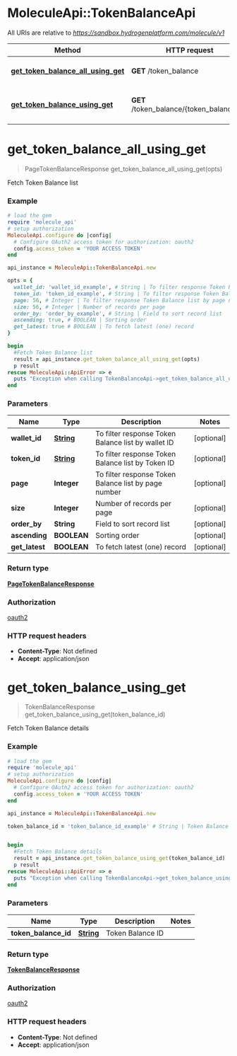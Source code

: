 # MoleculeApi::TokenBalanceApi

All URIs are relative to *https://sandbox.hydrogenplatform.com/molecule/v1*

Method | HTTP request | Description
------------- | ------------- | -------------
[**get_token_balance_all_using_get**](TokenBalanceApi.md#get_token_balance_all_using_get) | **GET** /token_balance | Fetch Token Balance list
[**get_token_balance_using_get**](TokenBalanceApi.md#get_token_balance_using_get) | **GET** /token_balance/{token_balance_id} | Fetch Token Balance details


# **get_token_balance_all_using_get**
> PageTokenBalanceResponse get_token_balance_all_using_get(opts)

Fetch Token Balance list

### Example
```ruby
# load the gem
require 'molecule_api'
# setup authorization
MoleculeApi.configure do |config|
  # Configure OAuth2 access token for authorization: oauth2
  config.access_token = 'YOUR ACCESS TOKEN'
end

api_instance = MoleculeApi::TokenBalanceApi.new

opts = { 
  wallet_id: 'wallet_id_example', # String | To filter response Token Balance list by wallet ID
  token_id: 'token_id_example', # String | To filter response Token Balance list by Token ID
  page: 56, # Integer | To filter response Token Balance list by page number
  size: 56, # Integer | Number of records per page
  order_by: 'order_by_example', # String | Field to sort record list
  ascending: true, # BOOLEAN | Sorting order
  get_latest: true # BOOLEAN | To fetch latest (one) record
}

begin
  #Fetch Token Balance list
  result = api_instance.get_token_balance_all_using_get(opts)
  p result
rescue MoleculeApi::ApiError => e
  puts "Exception when calling TokenBalanceApi->get_token_balance_all_using_get: #{e}"
end
```

### Parameters

Name | Type | Description  | Notes
------------- | ------------- | ------------- | -------------
 **wallet_id** | [**String**](.md)| To filter response Token Balance list by wallet ID | [optional] 
 **token_id** | [**String**](.md)| To filter response Token Balance list by Token ID | [optional] 
 **page** | **Integer**| To filter response Token Balance list by page number | [optional] 
 **size** | **Integer**| Number of records per page | [optional] 
 **order_by** | **String**| Field to sort record list | [optional] 
 **ascending** | **BOOLEAN**| Sorting order | [optional] 
 **get_latest** | **BOOLEAN**| To fetch latest (one) record | [optional] 

### Return type

[**PageTokenBalanceResponse**](PageTokenBalanceResponse.md)

### Authorization

[oauth2](../README.md#oauth2)

### HTTP request headers

 - **Content-Type**: Not defined
 - **Accept**: application/json



# **get_token_balance_using_get**
> TokenBalanceResponse get_token_balance_using_get(token_balance_id)

Fetch Token Balance details

### Example
```ruby
# load the gem
require 'molecule_api'
# setup authorization
MoleculeApi.configure do |config|
  # Configure OAuth2 access token for authorization: oauth2
  config.access_token = 'YOUR ACCESS TOKEN'
end

api_instance = MoleculeApi::TokenBalanceApi.new

token_balance_id = 'token_balance_id_example' # String | Token Balance ID


begin
  #Fetch Token Balance details
  result = api_instance.get_token_balance_using_get(token_balance_id)
  p result
rescue MoleculeApi::ApiError => e
  puts "Exception when calling TokenBalanceApi->get_token_balance_using_get: #{e}"
end
```

### Parameters

Name | Type | Description  | Notes
------------- | ------------- | ------------- | -------------
 **token_balance_id** | [**String**](.md)| Token Balance ID | 

### Return type

[**TokenBalanceResponse**](TokenBalanceResponse.md)

### Authorization

[oauth2](../README.md#oauth2)

### HTTP request headers

 - **Content-Type**: Not defined
 - **Accept**: application/json



